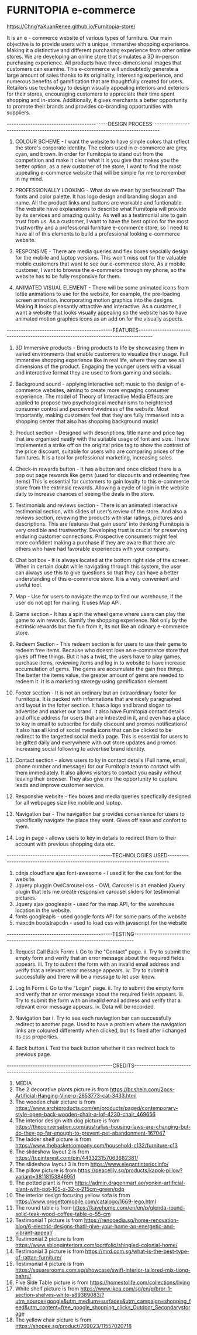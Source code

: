 # FURNITOPIA e-commerce
https://ChngYaXuanRenee.github.io/Furnitopia-store/

It is an e - commerce website of various types of furniture. Our main objective is to provide users with a unique, immersive shopping experience. Making it a distinctive and different purchasing experience from other online stores. We are developing an online store that simulates a 3D in-person purchasing experience. All products have three-dimensional images that customers can examine. This e-commerce will undoubtedly generate a large amount of sales thanks to its originality, interesting experience, and numerous benefits of gamification that are thoughtfully created for users. Retailers use technology to design visually appealing interiors and exteriors for their stores, encouraging customers to appreciate their time spent shopping and in-store. Additionally, it gives merchants a better opportunity to promote their brands and provides co-branding opportunities with suppliers.

-------------------------------------------DESIGN PROCESS---------------------------------------------------------------------------------

1. COLOUR SCHEME - I want the website to have simple colors that reflect the store's corporate identity. The colors used in e-commerce are grey, cyan, and brown. In order for Furnitopia to stand out from the competition and make it clear what it is you give that makes you the better option, as a new customer of the store, I want to find the most appealing e-commerce website that will be simple for me to remember in my mind.

2. PROFESSIONALLY LOOKING - What do we mean by professional? The fonts and color palette. It has logo design and branding slogan and name. All the product links and buttons are workable and funtionable. The website have explanations to describe what Furnitopia will provide by its services and amazing quality. As well as a testimonial site to gain trust from us. As a customer, I want to have the best option for the most trustworthy and a professional furniture e-commerce store, so I need to have all of this elements to build a professional looking e-commerce website.

3. RESPONSIVE - There are media queries and flex boxes sepcially design for the mobile and laptop versions. This won't miss out for the valuable mobile customers that want to see our e-commerce store. As a mobile customer, I want to browse the e-commerce through my phone, so the website has to be fully responsive for them.

4. ANIMATED VISUAL ELEMENT - There will be some animated icons from lottie animations to use for the website, for example, the pre-loading screen animation. incorporating motion graphics into the designs. Making it looks pleasantly attractive and interactive. As a customer, I want a website that looks visually appealing so the website has to have animated motion graphics icons as an add on for the visually aspects.

---------------------------------------------FEATURES------------------------------------------------------------------------------------

1. 3D Immersive products - Bring products to life by showcasing them in varied environments that enable customers to visualize their usage. Full immersive shopping experience like in real life, where they can see all dimensions of the product. Engaging the younger users with a visual and interactive format they are used to from gaming and socials. 

2. Background sound -  applying interactive soft music to the design of e-commerce websites, aiming to create more engaging consumer experience. The model of Theory of Interactive Media Effects are applied to propose two psychological mechanisms to heightened consumer control and perceived vividness of the website. Most importantly, making customers feel that they are fully immersed into a shopping center that also has shopping background music!

3. Product section - Designed with descriptions, title name and price tag that are organised neatly with the suitable usage of font and size. I have implemented a strike off on the original price tag to show the contrast of the price discount, suitable for users who are comparing prices of the furnitures. It is a tool for professional marketing, increasing sales.

4. Check-in rewards button - It has a button and once clicked there is a pop out page rewards like gems (used for discounts and redeeming free items) This is essential for customers to gain loyalty to this e-commerce store from the extrinsic rewards. Allowing a cycle of login in the website daily to increase chances of seeing the deals in the store. 

5. Testimonials and reviews section - There is an animated interactive testimonial section, with slides of user's review of the store. And also a reviews section, revewing the products with star ratings, pictures and descriptions. This are features that gain users' into thinking Furnitopia is very credible and trustworthy. Developing trust is crucial for preserving enduring customer connections. Prospective consumers might feel more confident making a purchase if they are aware that there are others who have had favorable experiences with your company.

6. Chat bot box - It is always located at the bottom right side of the screen. When in certain doubt while navigating through this system, the user can always use this to give questions so that they can have a better understanding of this e-commerce store. It is a very convenient and useful tool.

7. Map - Use for users to navigate the map to find our warehouse, if the user do not opt for mailing. It uses Map API.

8. Game section - It has a spin the wheel game where users can play the game to win rewards. Gamify the shopping experience. Not only by the extrinsic rewards but the fun from it, its not like an odinary e-commerce store. 

9. Redeem Section - This redeem section is for users to use their gems to redeem free items. Because who doesnt love an e-commerce store that gives off free things. But it has a twist, the users have to play games, purchase items, reviewing items and log in to website to have increase accumulation of gems. The gems are accumulate the gain free things. The better the items value, the greater amount of gems are needed to redeem it. It is a marketing stretegy using gamification element.

10. Footer section - It is not an ordinary but an extraordinary footer for Furnitopia. It is packed with informations that are nicely paragraphed and layout in the fotter section. It has a logo and brand slogan to advertise and market our brand. It also have Furnitopia contact details and office address for users that are intrested in it, and even has a place to key in email to subscribe for daily discount and promos notifications! It also has all kind of social media icons that can be clicked to be redirect to the targetted social media page. This is essential for users to be gifted daily and everywhere with out store updates and promos. Increasing social following to advertise brand identity.

11. Contact section - alows users to ky in contact details (Full name, email, phone number and message) for our Furnitopia team to contact with them immediately. It also allows visitors to contact you easily without leaving their browser. They also give me the opportunity to capture leads and improve customer service.

12. Responsive website - flex boxes and media queries specfically designed for all webpages size like mobile and laptop.

13. Navigation bar - The navigation bar provides convenience for users to specifically navigate the place they want. Gives off ease and confort to them.

14. Log in page - allows users to key in details to redirect them to their account with previous shopping data etc. 

---------------------------------------------TECHNOLOGIES USED------------------------------------------------------------------------------

1. cdnjs cloudflare ajax font-awesome - I used it for the css font for the website.
2. Jquery pluggin OwlCarousel css - OWL Carousel is an enabled jQuery plugin that lets me create responsive carousel sliders for testimonial pictures.
3. Jquery ajax googleapis - used for the map API, for the warehouse location in the website.
4. fonts googleapis - used google fonts API for some parts of the website
5. maxcdn bootstrapcdn - used to load css with javascript for the website

---------------------------------------------TESTING------------------------------------------------------------------------------

1. Request Call Back Form:
i. Go to the "Contact" page.
ii. Try to submit the empty form and verify that an error message about the required fields appears.
iii. Try to submit the form with an invalid email address and verify that a relevant error message appears.
iv. Try to submit it successfully and there will be a message to let user know.


2. Log In Form
i. Go to the "Login" page.
ii. Try to submit the empty form and verify that an error message about the required fields appears.
iii. Try to submit the form with an invalid email address and verify that a relevant error message appears.
iv. Data will be recorded.

3. Navigation bar
i. Try to see each naviagtion bar can successfully redirect to another page.
Used to have a problem where the navigation links are coloured differently when clicked, but its fixed after i changed its css properties.

4. Back button
i. Test the back button whether it can redirect back to previous page.

---------------------------------------------CREDITS------------------------------------------------------------------------------
1. MEDIA
1. The 2 decorative plants picture is from https://br.shein.com/2pcs-Artificial-Hanging-Vine-p-2853773-cat-3433.html
2. The wooden chair picture is from https://www.archiproducts.com/en/products/paged/contemporary-style-open-back-wooden-chair-a-lof-4230-chair_469656
3. The interior design with dog picture is from https://theconversation.com/australias-housing-laws-are-changing-but-do-they-go-far-enough-to-prevent-pet-abandonment-167047
4. The ladder shelf picture is from https://www.thebasketcompany.com/household-c132/furniture-c13
5. The slideshow layout 2 is from https://tr.pinterest.com/pin/443323157063682381/
6. The slideshow layout 3 is from https://www.elegantinterior.info/
7. The pillow picture is from https://peacelily.sg/products/kapok-pillow?variant=38118153846951
8. The potted plant is from https://admin.dragonmart.ae/yonkin-artificial-plant-with-pot-105-x-32-x-215cm-green/pdp
9. The interior design focusing yellow sofa is from https://www.progettomobile.com/catalogo/1669-lego.html
10. The round table is from https://kavehome.com/en/en/p/glenda-round-solid-teak-wood-coffee-table-o-55-cm
11. Testimonial 1 picture is from https://renopedia.sg/home-renovation-blog/6-electric-designs-thatll-give-your-home-an-energetic-and-vibrant-appeal/
12. Testimonial 2 picture is from https://www.sblonginteriors.com/portfolio/shingled-colonial-home/
13. Testimonial 3 picture is from https://mrd.com.sg/what-is-the-best-type-of-rattan-furniture/
14. Testimonial 4 picture is from https://squarerooms.com.sg/showcase/swift-interior-tailored-mix-tiong-bahru/
15. Five Side Table picture is from https://homestolife.com/collections/living
16. White shelf picture is from https://www.ikea.com/sg/en/p/bror-1-section-shelves-white-s89389083/?utm_source=google&utm_medium=surfaces&utm_campaign=shopping_feed&utm_content=free_google_shopping_clicks_Outdoor_Secondarystorage
17. The yellow chair picture is from https://shopee.sg/product/769023/11557020718


